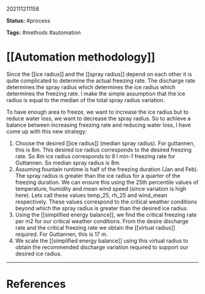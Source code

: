 202111211158

**Status:** #process

**Tags:** #methods #automation

# [[Automation methodology]]

Since the [[ice radius]] and the [[spray radius]] depend on each other it is quite complicated to determine the actual freezing rate. The discharge rate determines the spray radius which determines the ice radius which determines the freezing rate. I make the simple assumption that the ice radius is equal to the median of the total spray radius variation.

To have enough area to freeze, we want to increase the ice radius but to reduce water loss, we want to decrease the spray radius. So to achieve a balance between increasing freezing rate and reducing water loss, I have come up with this new strategy:

1. Choose the desired [[ice radius]] (median spray radius). For guttannen, this is 8m. This desired ice radius corresponds to the desired freezing rate. So 8m ice radius corresponds to 9 l min-1 freezing rate for Guttannen. So median spray radius is 8m.
2. Assuming fountain runtime is half of the freezing duration (Jan and Feb). The spray radius is greater than the ice radius for a quarter of the freezing duration. We can ensure this using the 25th percentile values of temperature, humidity and mean wind speed (since variation is high here). Lets call these values temp_25, rh_25 and wind_mean respectively. These values correspond to the critical weather conditions beyond which the spray radius is greater than the desired ice radius.
3. Using the [[simplified energy balance]], we find the critical freezing rate per m2 for our critical weather conditions. From the desire discharge rate and the critical freezing rate we obtain the [[virtual radius]] required. For Guttannen, this is 17 m.
4. We scale the [[simplified energy balance]] using this virtual radius to obtain the recommended discharge variation required to support our desired ice radius. 



---
# References